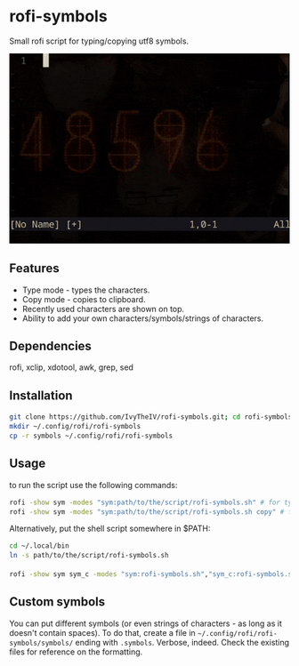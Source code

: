 # rofi-symbols
Small rofi script for typing/copying utf8 symbols.

![](https://github.com/IvyTheIV/rofi-symbols/blob/master/usage.gif)

## Features

+ Type mode - types the characters.
+ Copy mode - copies to clipboard.
+ Recently used characters are shown on top.
+ Ability to add your own characters/symbols/strings of characters.

## Dependencies

rofi, xclip, xdotool, awk, grep, sed

## Installation

```sh
git clone https://github.com/IvyTheIV/rofi-symbols.git; cd rofi-symbols
mkdir ~/.config/rofi/rofi-symbols
cp -r symbols ~/.config/rofi/rofi-symbols
```

## Usage

to run the script use the following commands:
```sh
rofi -show sym -modes "sym:path/to/the/script/rofi-symbols.sh" # for typing
rofi -show sym -modes "sym:path/to/the/script/rofi-symbols.sh copy" # for copying
```

Alternatively, put the shell script somewhere in $PATH:
```sh
cd ~/.local/bin
ln -s path/to/the/script/rofi-symbols.sh

rofi -show sym sym_c -modes "sym:rofi-symbols.sh","sym_c:rofi-symbols.sh copy"
```

## Custom symbols

You can put different symbols (or even strings of characters - as long as it doesn't contain spaces).
To do that, create a file in `~/.config/rofi/rofi-symbols/symbols/` ending with `.symbols`. Verbose, indeed.
Check the existing files for reference on the formatting.
